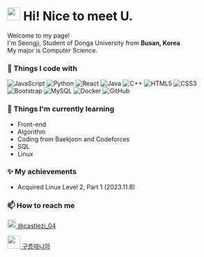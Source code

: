 <h1><img src="https://emojis.slackmojis.com/emojis/images/1531849430/4246/blob-sunglasses.gif?1531849430" width="30"/> Hi! Nice to meet U.</h1>

<p>Welcome to my page! </br> I'm Seongji, Student of Donga University from <b>Busan, Korea</b> </br>My major is Computer Science. </p>
<h3>🔭 Things I code with</h3>

![JavaScript](https://img.shields.io/badge/-JavaScript-black?style=flat-square&logo=javascript)
![Python](https://img.shields.io/badge/-Python-black?style=flat-square&logo=Python)
![React](https://img.shields.io/badge/-React-black?style=flat-square&logo=react)
![Java](https://img.shields.io/badge/-java-E34A86?style=flat-square&logo=java)
![C++](https://img.shields.io/badge/-C++-00599C?style=flat-square&logo=c)
![HTML5](https://img.shields.io/badge/-HTML5-E34F26?style=flat-square&logo=html5&logoColor=white)
![CSS3](https://img.shields.io/badge/-CSS3-1572B6?style=flat-square&logo=css3)
![Bootstrap](https://img.shields.io/badge/-Bootstrap-563D7C?style=flat-square&logo=bootstrap)
![MySQL](https://img.shields.io/badge/-MySQL-black?style=flat-square&logo=mysql)
![Docker](https://img.shields.io/badge/-Docker-black?style=flat-square&logo=docker)
![GitHub](https://img.shields.io/badge/-GitHub-181717?style=flat-square&logo=github)

<h3>🌱 Things I'm currently learning</h3>
<ul>
  <li>Front-end</li>
  <li>Algorithm</li>
  <li>Coding from Baekjoon and Codeforces</li>
  <li>SQL</li>
  <li>Linux</li>
</ul> 

<h3>✨ My achievements</h3>
<ul>
  <li>Acquired Linux Level 2, Part 1 (2023.11.8)</li>
</ul> 

<h3>📫 How to reach me</h3>
<a href="https://www.instagram.com/castlezi_04/" target="_blank"><img src="https://upload.wikimedia.org/wikipedia/commons/thumb/e/e7/Instagram_logo_2016.svg/1024px-Instagram_logo_2016.svg.png" width="20"/> @castlezi_04</a>

<a href="https://blog.naver.com/skycloud8507" target="_blank"><img src="https://upload.wikimedia.org/wikipedia/commons/b/b6/Naver_Blog.svg" width="30"/> 구름매니아</a>


<!--
**SonihiK/SonihiK** is a ✨ _special_ ✨ repository because its `README.md` (this file) appears on your GitHub profile.

Here are some ideas to get you started:

- 🔭 I’m currently working on ...
- 🌱 I’m currently learning ...
- 👯 I’m looking to collaborate on ...
- 🤔 I’m looking for help with ...
- 💬 Ask me about ...
- 📫 How to reach me: ...
- 😄 Pronouns: ...
- ⚡ Fun fact: ...
-->
